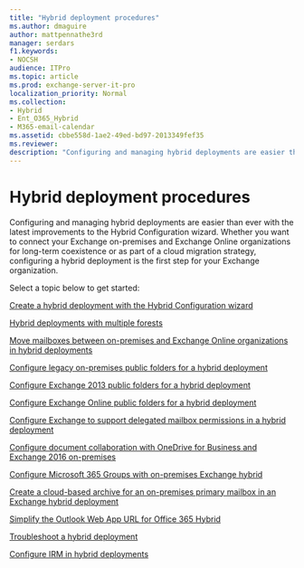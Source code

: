 ```yaml
---
title: "Hybrid deployment procedures"
ms.author: dmaguire
author: mattpennathe3rd
manager: serdars
f1.keywords:
- NOCSH
audience: ITPro
ms.topic: article
ms.prod: exchange-server-it-pro
localization_priority: Normal
ms.collection:
- Hybrid
- Ent_O365_Hybrid
- M365-email-calendar
ms.assetid: cbbe558d-1ae2-49ed-bd97-2013349fef35
ms.reviewer: 
description: "Configuring and managing hybrid deployments are easier than ever with the latest improvements to the Hybrid Configuration wizard. Whether you want to connect your Exchange on-premises and Exchange Online organizations for long-term coexistence or as part of a cloud migration strategy, configuring a hybrid deployment is the first step for your Exchange organization."
---
```


# Hybrid deployment procedures

Configuring and managing hybrid deployments are easier than ever with the latest improvements to the Hybrid Configuration wizard. Whether you want to connect your Exchange on-premises and Exchange Online organizations for long-term coexistence or as part of a cloud migration strategy, configuring a hybrid deployment is the first step for your Exchange organization.

Select a topic below to get started:

[Create a hybrid deployment with the Hybrid Configuration wizard](deploy-hybrid.md)

[Hybrid deployments with multiple forests](hybrid-with-multiple-forests.md)

[Move mailboxes between on-premises and Exchange Online organizations in hybrid deployments](move-mailboxes.md)

[Configure legacy on-premises public folders for a hybrid deployment](set-up-legacy-hybrid-public-folders.md)

[Configure Exchange 2013 public folders for a hybrid deployment](set-up-modern-hybrid-public-folders.md)

[Configure Exchange Online public folders for a hybrid deployment](set-up-exo-hybrid-public-folders.md)

[Configure Exchange to support delegated mailbox permissions in a hybrid deployment](set-up-delegated-mailbox-permissions.md)

[Configure document collaboration with OneDrive for Business and Exchange 2016 on-premises](set-up-document-collaboration.md)

[Configure Microsoft 365 Groups with on-premises Exchange hybrid](set-up-microsoft-365-groups.md)

[Create a cloud-based archive for an on-premises primary mailbox in an Exchange hybrid deployment](create-cloud-based-archive.md)

[Simplify the Outlook Web App URL for Office 365 Hybrid](simplify-owa-url.md)

[Troubleshoot a hybrid deployment](troubleshoot-a-hybrid-deployment.md)

[Configure IRM in hybrid deployments](../irm.md#configure-irm-in-hybrid-deployments)
